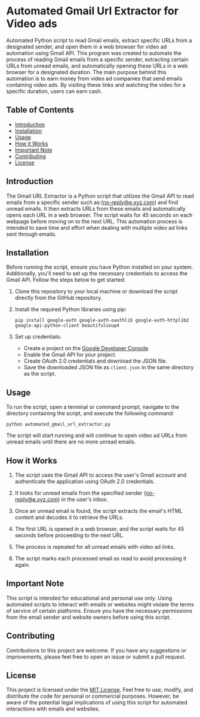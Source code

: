 # Automated Gmail Url Extractor for Video ads
Automated Python script to read Gmail emails, extract specific URLs from a designated sender, and open them in a web browser for video ad automation using Gmail API.
This program was created to automate the process of reading Gmail emails from a specific sender, extracting certain URLs from unread emails, and automatically opening these URLs in a web browser for a designated duration. The main purpose behind this automation is to earn money from video ad companies that send emails containing video ads. By visiting these links and watching the video for a specific duration, users can earn cash.

## Table of Contents
- [Introduction](#introduction)
- [Installation](#installation)
- [Usage](#usage)
- [How it Works](#how-it-works)
- [Important Note](#important-note)
- [Contributing](#contributing)
- [License](#license)

## Introduction

The Gmail URL Extractor is a Python script that utilizes the Gmail API to read emails from a specific sender such as:(no-reply@e.xyz.com) and find unread emails. It then extracts URLs from these emails and automatically opens each URL in a web browser. The script waits for 45 seconds on each webpage before moving on to the next URL. This automation process is intended to save time and effort when dealing with multiple video ad links sent through emails.

## Installation

Before running the script, ensure you have Python installed on your system. Additionally, you'll need to set up the necessary credentials to access the Gmail API. Follow the steps below to get started:

1. Clone this repository to your local machine or download the script directly from the GitHub repository.

2. Install the required Python libraries using pip:
   ```
   pip install google-auth google-auth-oauthlib google-auth-httplib2 google-api-python-client beautifulsoup4
   ```

3. Set up credentials:
   - Create a project on the [Google Developer Console](https://console.developers.google.com/).
   - Enable the Gmail API for your project.
   - Create OAuth 2.0 credentials and download the JSON file.
   - Save the downloaded JSON file as `client.json` in the same directory as the script.

## Usage

To run the script, open a terminal or command prompt, navigate to the directory containing the script, and execute the following command:

```
python automated_gmail_url_extractor.py
```

The script will start running and will continue to open video ad URLs from unread emails until there are no more unread emails.

## How it Works

1. The script uses the Gmail API to access the user's Gmail account and authenticate the application using OAuth 2.0 credentials.

2. It looks for unread emails from the specified sender (no-reply@e.xyz.com) in the user's inbox.

3. Once an unread email is found, the script extracts the email's HTML content and decodes it to retrieve the URLs.

4. The first URL is opened in a web browser, and the script waits for 45 seconds before proceeding to the next URL.

5. The process is repeated for all unread emails with video ad links.

6. The script marks each processed email as read to avoid processing it again.

## Important Note

This script is intended for educational and personal use only. Using automated scripts to interact with emails or websites might violate the terms of service of certain platforms. Ensure you have the necessary permissions from the email sender and website owners before using this script.

## Contributing

Contributions to this project are welcome. If you have any suggestions or improvements, please feel free to open an issue or submit a pull request.

## License

This project is licensed under the [MIT License](LICENSE). Feel free to use, modify, and distribute the code for personal or commercial purposes. However, be aware of the potential legal implications of using this script for automated interactions with emails and websites.
